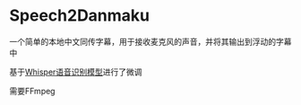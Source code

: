 # Speech2Danmaku
一个简单的本地中文同传字幕，用于接收麦克风的声音，并将其输出到浮动的字幕中

基于[Whisper语音识别模型](https://github.com/shuaijiang/Whisper-Finetune/tree/master)进行了微调

需要FFmpeg
